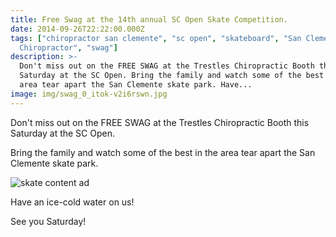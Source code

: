 ```yaml
---
title: Free Swag at the 14th annual SC Open Skate Competition.
date: 2014-09-26T22:22:00.000Z
tags: ["chiropractor san clemente", "sc open", "skateboard", "San Clemente
  Chiropractor", "swag"]
description: >-
  Don't miss out on the FREE SWAG at the Trestles Chiropractic Booth this
  Saturday at the SC Open. Bring the family and watch some of the best in the
  area tear apart the San Clemente skate park. Have...
image: img/swag_0_itok-v2i6rswn.jpg
---
```

Don't miss out on the FREE SWAG at the Trestles Chiropractic Booth this Saturday at the SC Open.

Bring the family and watch some of the best in the area tear apart the San Clemente skate park.

![skate content ad](img/sc-open_itok-oto7lrm.jpg "skate content ad")

Have an ice-cold water on us!

See you Saturday!